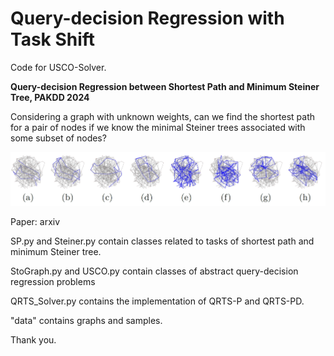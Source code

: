# Query-decision Regression with Task Shift

Code for USCO-Solver.

**Query-decision Regression between Shortest Path and Minimum Steiner Tree, PAKDD 2024**

Considering a graph with unknown weights, can we find the shortest path for a pair of nodes if we know the minimal Steiner trees
associated with some subset of nodes?

![alt text](https://github.com/cdslabamotong/QRTS/blob/main/abstract.jpg)

Paper: arxiv

SP.py and Steiner.py contain classes related to tasks of shortest path and minimum Steiner tree.

StoGraph.py and USCO.py contain classes of abstract query-decision regression problems


QRTS_Solver.py contains the implementation of QRTS-P and QRTS-PD.


"data" contains graphs and samples.

Thank you.
